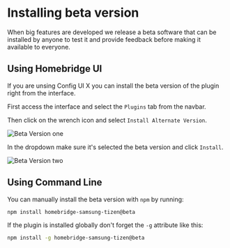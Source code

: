 # Installing beta version

When big features are developed we release a beta software that can be installed by anyone to test it and provide feedback before making it available to everyone.

## Using Homebridge UI

If you are unsing Config UI X you can install the beta version of the plugin right from the interface.

First access the interface and select the `Plugins` tab from the navbar.

Then click on the wrench icon and select `Install Alternate Version`.

![Beta Version one](~@images/extra.beta-one.png)

In the dropdown make sure it's selected the beta version and click `Install`.

![Beta Version two](~@images/extra.beta-two.png)

## Using Command Line

You can manually install the beta version with `npm` by running:

``` bash
npm install homebridge-samsung-tizen@beta
```

If the plugin is installed globally don't forget the `-g` attribute like this:

``` bash
npm install -g homebridge-samsung-tizen@beta
```